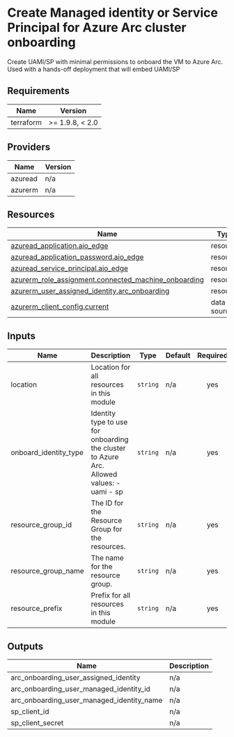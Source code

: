 <!-- BEGIN_TF_DOCS -->
<!-- markdown-table-prettify-ignore-start -->
# Create Managed identity or Service Principal for Azure Arc cluster onboarding

Create UAMI/SP with minimal permissions to onboard the VM to Azure Arc.
Used with a hands-off deployment that will embed UAMI/SP

## Requirements

| Name | Version |
|------|---------|
| terraform | >= 1.9.8, < 2.0 |

## Providers

| Name | Version |
|------|---------|
| azuread | n/a |
| azurerm | n/a |

## Resources

| Name | Type |
|------|------|
| [azuread_application.aio_edge](https://registry.terraform.io/providers/hashicorp/azuread/latest/docs/resources/application) | resource |
| [azuread_application_password.aio_edge](https://registry.terraform.io/providers/hashicorp/azuread/latest/docs/resources/application_password) | resource |
| [azuread_service_principal.aio_edge](https://registry.terraform.io/providers/hashicorp/azuread/latest/docs/resources/service_principal) | resource |
| [azurerm_role_assignment.connected_machine_onboarding](https://registry.terraform.io/providers/hashicorp/azurerm/latest/docs/resources/role_assignment) | resource |
| [azurerm_user_assigned_identity.arc_onboarding](https://registry.terraform.io/providers/hashicorp/azurerm/latest/docs/resources/user_assigned_identity) | resource |
| [azurerm_client_config.current](https://registry.terraform.io/providers/hashicorp/azurerm/latest/docs/data-sources/client_config) | data source |

## Inputs

| Name | Description | Type | Default | Required |
|------|-------------|------|---------|:--------:|
| location | Location for all resources in this module | `string` | n/a | yes |
| onboard\_identity\_type | Identity type to use for onboarding the cluster to Azure Arc.  Allowed values:  - uami - sp | `string` | n/a | yes |
| resource\_group\_id | The ID for the Resource Group for the resources. | `string` | n/a | yes |
| resource\_group\_name | The name for the resource group. | `string` | n/a | yes |
| resource\_prefix | Prefix for all resources in this module | `string` | n/a | yes |

## Outputs

| Name | Description |
|------|-------------|
| arc\_onboarding\_user\_assigned\_identity | n/a |
| arc\_onboarding\_user\_managed\_identity\_id | n/a |
| arc\_onboarding\_user\_managed\_identity\_name | n/a |
| sp\_client\_id | n/a |
| sp\_client\_secret | n/a |
<!-- markdown-table-prettify-ignore-end -->
<!-- END_TF_DOCS -->
